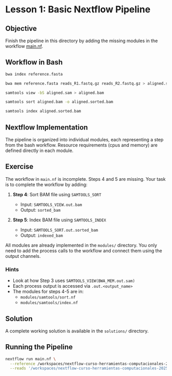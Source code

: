 # Lesson 1: Basic Nextflow Pipeline

## Objective

Finish the pipeline in this directory by adding the missing modules in the workflow [main.nf](main.nf).

## Workflow in Bash

```bash
bwa index reference.fasta

bwa mem reference.fasta reads_R1.fastq.gz reads_R2.fastq.gz > aligned.sam

samtools view -bS aligned.sam > aligned.bam

samtools sort aligned.bam -o aligned.sorted.bam

samtools index aligned.sorted.bam
```

## Nextflow Implementation

The pipeline is organized into individual modules, each representing a step from the bash workflow. Resource requirements (cpus and memory) are defined directly in each module.

## Exercise

The workflow in `main.nf` is incomplete. Steps 4 and 5 are missing. Your task is to complete the workflow by adding:

1. **Step 4**: Sort BAM file using `SAMTOOLS_SORT`
   - Input: `SAMTOOLS_VIEW.out.bam`
   - Output: `sorted_bam`

2. **Step 5**: Index BAM file using `SAMTOOLS_INDEX`
   - Input: `SAMTOOLS_SORT.out.sorted_bam`
   - Output: `indexed_bam`

All modules are already implemented in the `modules/` directory. You only need to add the process calls to the workflow and connect them using the output channels.

### Hints

- Look at how Step 3 uses `SAMTOOLS_VIEW(BWA_MEM.out.sam)`
- Each process output is accessed via `.out.<output_name>`
- The modules for steps 4-5 are in:
  - `modules/samtools/sort.nf`
  - `modules/samtools/index.nf`

## Solution

A complete working solution is available in the `solutions/` directory.

## Running the Pipeline

```bash
nextflow run main.nf \
  --reference /workspaces/nextflow-curso-herramientas-computacionales-2025/assets/genome.fasta \
  --reads '/workspaces/nextflow-curso-herramientas-computacionales-2025/assets/test_{1,2}.fastq.gz'
```